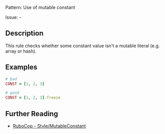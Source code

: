 Pattern: Use of mutable constant

Issue: -

## Description

This rule checks whether some constant value isn't a mutable literal (e.g. array or hash).

## Examples

```ruby
# bad
CONST = [1, 2, 3]

# good
CONST = [1, 2, 3].freeze
```

## Further Reading

* [RuboCop - Style/MutableConstant](https://docs.rubocop.org/rubocop/cops_style.html#stylemutableconstant)

